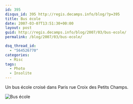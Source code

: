 ```yaml
---
id: 395
disqus_id: 395 http://regis.decamps.info/blog/?p=395
title: Bus école
date: 2007-03-07T13:51:30+00:00
layout: post
guid: http://regis.decamps.info/blog/2007/03/bus-ecole/
permalink: /blog/2007/03/bus-ecole/

dsq_thread_id:
  - "564526770"
categories:
  - Misc
tags:
  - Photo
  - Insolite
---
```

Un bus école croisé dans Paris rue Croix des Petits Champs.
   
![Bus école](http://farm1.static.flickr.com/175/417452709_8b341e59c9_m.jpg)   

